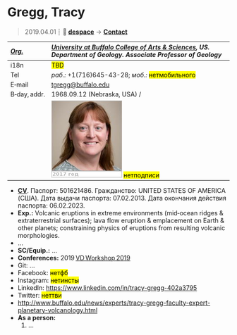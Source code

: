 # Gregg, Tracy
> 2019.04.01 ┊ **🚀 [despace](index.md)** → **[Contact](contact.md)**

|*[Org.](contact.md)*|*[University at Buffalo College of Arts & Sciences](03_buffalo_univ.md), US. Department of Geology. Associate Professor of Geology*|
|:--|:--|
|i18n| <mark>TBD</mark> |
|Tel|*раб.:* +1(716)645-43-28; *моб.:* <mark>нетмобильного</mark> |
|E‑mail| <tgregg@buffalo.edu> |
|B‑day, addr.| 1968.09.12 (Nebraska, USA) / |
|| ![](f/contact/g/gregg_001_photo.jpg) <mark>нетподписи</mark> |

   - **[CV](f/contact/g/gregg_001_cv_17-18.pdf)**. Паспорт: 501621486. Гражданство: UNITED STATES OF AMERICA (США). Дата выдачи паспорта: 07.02.2013. Дата окончания действия паспорта: 06.02.2023.
   - **Exp.:** Volcanic eruptions in extreme environments (mid‑ocean ridges & extraterrestrial surfaces); lava flow eruption & emplacement on Earth & other planets; constraining physics of eruptions from resulting volcanic morphologies.
   - …
   - **SC/Equip.:** …
   - **Conferences:** 2019 [VD Workshop 2019](vdws2019.md)
   - Git: …
   - Facebook: <mark>нетфб</mark>
   - Instagram: <mark>нетинсты</mark>
   - LinkedIn: <https://www.linkedin.com/in/tracy-gregg-402a3795>
   - Twitter: <mark>неттви</mark>
   - <http://www.buffalo.edu/news/experts/tracy-gregg-faculty-expert-planetary-volcanology.html>
   - **As a person:**
      1. …
